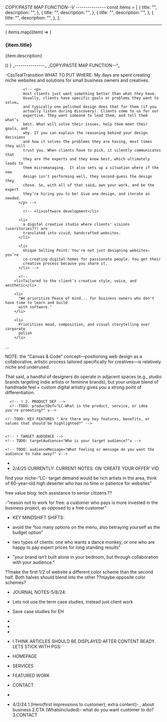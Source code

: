 _COPY/PASTE MAP FUNCTION--V_
_---------------_
const items = [
{
title: "",
description: "",
},
{
title: "",
description: "",
},
{
title: "",
description: "",
},
{
title: "",
description: "",
},
];

---

{
items.map((item) => (

<div class="bg-teal p-5">
<h3 class="text-lg font-bold">{item.title}</h3>
<p class="text-sm">{item.description}</p>
</div>
))
}
_---------------_
_COPY/PASTE MAP FUNCTION--^_

-CssTealTransition WHAT TO PUT WHERE:
My days are spent creating niche websites and solutions for small business owners and creatives.

            <!-- <p>
            most clients just want something better than what they have.
            Usually, clients have specific goals or problems they want to solve…
            and typically one polished design does that for them (if you
            actually listen during discovery). Clients come to us for our
            expertise. They want someone to lead them, and tell them what’s
            best. What will solve their issues, help them meet their goals, and
            why. If you can explain the reasoning behind your design decisions
            and how it solves the problems they are having, most times they will
            trust you. When clients have to pick, it silently communicates that
            they are the experts and they know best, which ultimately leads to
            them micromanaging.  It also sets up a situation where if the new
            design isn’t performing well, they second-guess the design they
            chose. So, with all of that said… own your work, and be the expert
            they’re hiring you to be! Give one design, and iterate as needed.
          </p> -->

            <!-- <li>software development</li>

          <li>
            a digital creative studio where clients' visions (userstories??) are
            translated into vivid, handcrafted websites.
          </li>

          <li>
            Unique Selling Point: You're not just designing websites—you’re
            co-creating digital homes for passionate people. You get their
            creative process because you share it.
          </li> -->

          <!--
        <li>Tailored to the client’s creative style, voice, and aesthetic</li>

        <li>
          "We prioritize Peace of mind... for business owners who don't have time to learn and build
          with software."
        </li>

        <li>
          Prioritizes mood, composition, and visual storytelling over corporate
          polish
        </li>

...

NOTE: the “Canvas & Code” concept—positioning web design as a collaborative,
artistic process tailored specifically for creatives—is relatively niche
and underused.

That said, a handful of designers do operate in adjacent spaces (e.g.,
studio brands targeting indie artists or feminine brands), but your unique
blend of handmade feel + custom digital artistry gives you a strong point
of differentiation.

<!-- TODO:  1. MAIN GOAL What is the main goal of the campaign? (e.g. brand awareness, sales, community building)" -->

      <!-- ! 2. PRODUCT DEF -->
      <!--TODO: productDef="LC-What is the product, service, or idea you're promoting?" v-->

    <!--TODO: KEY FEATURES " Are there any key features, benefits, or values that should be highlighted?" -->


    <!-- ! TARGET AUDIENCE -->
    <!-- TODO: targetAudience="Who is your target audience?"v -->

  <!-- !AUDIENCE MESSAGE -->

    <!-- TODO: audienceMessage="What feeling or message do you want the audience to take away?" v-->

-
- 2/4/25 CURRENTLY:
  CURRENT NOTES: ON ‘CREATE YOUR OFFER’ VID

find your niche-”LC- target demand would be rich artists in the area, think of 60-year-old high deserter who has no time or patience for websites”

free value blog: tech assistance to senior citizens.??

-”reason not to work for free: a customer who pays is more invested in the business project, as opposed to a free customer”

- KEY MINDSHIFT SHIFTS:
- avoid the “too many options on the menu, also betraying yourself as the budget option”

- two types of clients: one who wants a dance monkey, or one who are happy to pay expert prices for long standing results”

- ”your brand isn’t built alone in your bedroom, but through collaboration with your audience.”

??make the first 1/2 of website a different color scheme than the second half. Both halves should blend into the other ??maybe opposite color schemes?

- JOURNAL NOTES-5/8/24:
- Lets not use the term case studies, instead just client work
- Save case studies for EH
-
-
-
- I THINK ARTICLES SHOULD BE DISPLAYED AFTER CONTENT READY. LETS STICK WITH PGS:
- HOMEPAGE
- SERVICES
- FEATURED WORK
- CONTACT

- <!--*--*--*--*--*--*--*--*--*--*--*--*--*--*--*-->
   <!--*--*--*--*--*-"CURRENTLY DOING RIBBON" v-*--*--*--*--*--*--*--*--*--*-->
   <!--*--*--*--*--*--*--*--*--*--*--*--*--*--*--*-->

- 4/2/24 1.[Hero(first impressions to customer), extra content]- , about business
  2.CTA (WhatsIncluded)- what do you want customer to do?
  3.CONTACT
